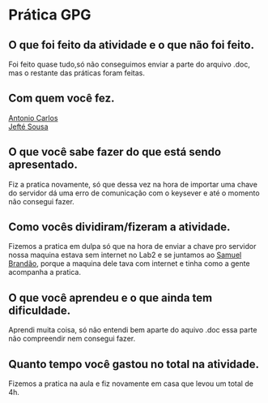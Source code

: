 
# Prática GPG

## O que foi feito da atividade e o que não foi feito.
Foi feito quase tudo,só não conseguimos enviar a parte do arquivo .doc, mas o restante das práticas foram feitas.
## Com quem você fez.
[Antonio Carlos](https://github.com/AnttoniC/Seguranca-da-Informacao)<br>
[Jefté Sousa](https://github.com/bassebete/information-security)

## O que você sabe fazer do que está sendo apresentado.
Fiz a pratica novamente, só que dessa vez na hora de importar uma chave do servidor dá uma erro de comunicação com o keysever e até o momento não consegui fazer. 

## Como vocês dividiram/fizeram a atividade.
Fizemos a pratica em dulpa só que na hora de enviar a chave pro servidor nossa maquina estava sem internet no Lab2 e se juntamos ao [Samuel Brandão](https://github.com/SamuelBrandao08/Seguranca), porque a maquina dele tava com internet e tinha como a gente acompanha a pratica.

## O que você aprendeu e o que ainda tem dificuldade.
Aprendi muita coisa, só não entendi bem aparte do aquivo .doc essa parte não compreendir nem consegui fazer.

## Quanto tempo você gastou no total na atividade.
Fizemos a pratica na aula e fiz novamente em casa que levou um total de 4h.

